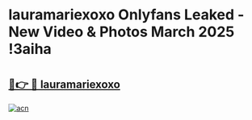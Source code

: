 # lauramariexoxo Onlyfans Leaked - New Video & Photos March 2025 !3aiha

# <h2><a href="https://v2b81a.iuczelnia.edu.pl?title=lauramariexoxo&ref=3aiha">🔗👉 🔴 lauramariexoxo</a></h2>

[![acn](https://github.com/user-attachments/assets/0f9c940e-d8b0-45ae-aac7-cd30a18b3e1c)](https://v2b81a.iuczelnia.edu.pl?title=lauramariexoxo&ref=3aiha)

